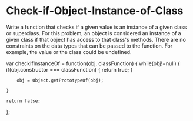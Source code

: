 # Check-if-Object-Instance-of-Class

Write a function that checks if a given value is an instance of a given class or superclass. For this problem, an object is considered an instance of a given class if that object has access to that class's methods.
There are no constraints on the data types that can be passed to the function. For example, the value or the class could be undefined.

var checkIfInstanceOf = function(obj, classFunction) {
    while(obj!=null)
    {
        if(obj.constructor === classFunction)
        {
            return true;
        }

        obj = Object.getPrototypeOf(obj);

    }

    return false;
};
